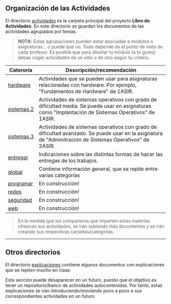 
## Organización de las Actividades

El directorio [actividades](./actividades) es la carpeta principal del proyecto **Libro de Actividades**. En este directorio se guardan los documentos de las actividades agrupados por temas.

> **NOTA:**
> Estas agrupaciones pueden estar asociadas a módulos o asignaturas... o puede que no. Todo depende de el punto de vista de cada profesor.
> Es posible que para diseñar tu módulo (a tu gusto) debas coger actividades de un sitio o de otro según tu criterio.

| Cateroría                  | Descripción/recomendación |
| -------------------------- | ----------- |
| [hardware](./hardware)     | Actividades que se pueden usar para asignaturas relacionadas con hardware. Por ejemplo, "Fundamentos de Hardware" de 1ASIR. |
| [sistemas.2](./sistemas.2) | Actividades de sistemas operativos con grado de dificultad media. Se puede usar en asignaturas como "Implantación de Sistemas Operativos" de 1ASIR. |
| [sistemas.3](./sistemas.3) | Actividades de sistemas operativos con grado de dificultad avanzado. Se puede usar en la asignatura de "Adminitración de Sistemas Operativos" de 2ASIR. |
| [entregar](./entregar)     | Indicaciones sobre las distintas formas de hacer las entregas de los trabajos. |
| [global](./global)         | Contiene información general, que se repite entre varias categorías |
| [programar](./programar)   | En construcción! |
| [redes](./redes)           | En construcción! |
| [seguridad](./seguridad)   | En construcción! |
| [web](./web)               | En construcción! |

> En la medida que los compañeros que imparten estas materias ofrezcan sus actividades, se irán subiendo más documentos y se irán creando sus respectivas carpetas/categorías.

---

## Otros directorios

El directorio [explicaciones](./../explicaciones) contiene algunos documentos con explicaciones que se repiten mucho en clase.

Esta sección puede desaparecer en un futuro, puesto que el objetivo es tener un repositorio/banco de actividades autocontenidas. Por tanto, estas explicaciones se irán introduciendo/moviendo poco a poco a sus correspondientes actividades en un futuro.
